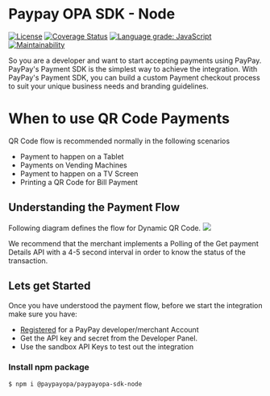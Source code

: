 # Paypay OPA SDK - Node
[![License](https://img.shields.io/:license-apache2.0-red.svg)](https://opensource.org/licenses/Apache-2.0)
[![Coverage Status](https://coveralls.io/repos/github/paypay/paypayopa-sdk-node/badge.svg?branch=master)](https://coveralls.io/github/paypay/paypayopa-sdk-node?branch=master)
[![Language grade: JavaScript](https://img.shields.io/lgtm/grade/javascript/g/paypay/paypayopa-sdk-node.svg?logo=lgtm&logoWidth=18)](https://lgtm.com/projects/g/paypay/paypayopa-sdk-node/context:javascript)
[![Maintainability](https://api.codeclimate.com/v1/badges/e3cf7a7e9153531b0f48/maintainability)](https://codeclimate.com/github/paypay/paypayopa-sdk-node/maintainability)

So you are a developer and want to start accepting payments using PayPay. PayPay's Payment SDK is the simplest way to achieve the integration. With PayPay's Payment SDK, you can build a custom Payment checkout process to suit your unique business needs and branding guidelines.

# When to use QR Code Payments
QR Code flow is recommended normally in the following scenarios
- Payment to happen on a Tablet
- Payments on Vending Machines
- Payment to happen on a TV Screen
- Printing a QR Code for Bill Payment

## Understanding the Payment Flow
Following diagram defines the flow for Dynamic QR Code.
![](https://www.paypay.ne.jp/opa/doc/v1.0/imgs/dynamicqrcode-sequence.png)

We recommend that the merchant implements a Polling of the Get payment Details API with a 4-5 second interval in order to know the status of the transaction.

## Lets get Started
Once you have understood the payment flow, before we start the integration make sure you have:

- [Registered](https://developer.paypay.ne.jp/) for a PayPay developer/merchant Account
- Get the API key and secret from the Developer Panel.
- Use the sandbox API Keys to test out the integration

### Install npm package
```sh
$ npm i @paypayopa/paypayopa-sdk-node
```
